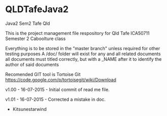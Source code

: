 # QLDTafeJava2
Java2 Sem2 Tafe Qld

This is the project management file respository for Qld Tafe ICA50711 Semester 2 Caboolture class

Everything is to be stored in the "master branch" unless required for other testing purposes
A /doc/ folder will exist for any and all related documents
all documents must titled correctly, but with a _NAME after it to identify the author of said documents

Recomended GIT tool is Tortoise Git
https://code.google.com/p/tortoisegit/wiki/Download

v1.00 - 16-07-2015 - Initial commit of read me file.

v1.01 - 16-07-2015 - Corrected a mistake in doc.

- Kitsunestarwind
